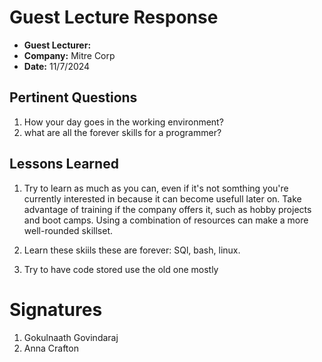 # Guest Lecture Response
* **Guest Lecturer:** 
* **Company:** Mitre Corp
* **Date:** 11/7/2024

## Pertinent Questions
1. How your day goes in the working environment?
2. what are all the forever skills for a programmer?

## Lessons Learned

1. Try to learn as much as you can, even if it's not somthing you're currently interested in because it can become usefull later on. 
Take advantage of training if the company offers it, such as hobby projects and boot camps. Using a combination of resources can make a more well-rounded skillset.

2. Learn these skiils these are forever:
    SQl, bash, linux.

3. Try to have code stored use the old one mostly

# Signatures

1. Gokulnaath Govindaraj
2. Anna Crafton
